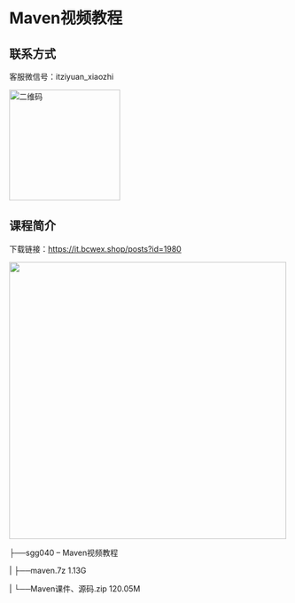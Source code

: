 # Maven视频教程

## 联系方式

客服微信号：itziyuan_xiaozhi

<img src="https://ziyuanyun.oss-cn-guangzhou.aliyuncs.com/common/20240614073449/666b82192834a.jpg" width="200" height="200" alt="二维码">

## 课程简介

下载链接：https://it.bcwex.shop/posts?id=1980

<img src="https://ziyuanyun.oss-cn-guangzhou.aliyuncs.com/yun/20240515183619/6644902358199.jpg" width="500" alt="">

  ├──sgg040 &#8211; Maven视频教程

 | ├──maven.7z 1.13G

 | └──Maven课件、源码.zip 120.05M

  